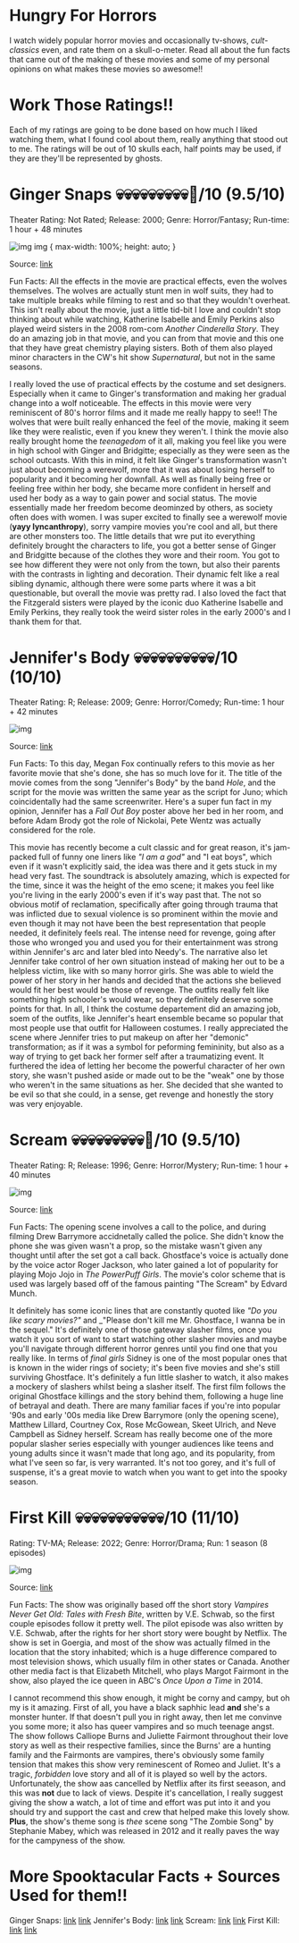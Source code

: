 # Hungry For Horrors
I watch widely popular horror movies and occasionally tv-shows, _cult-classics_ even, and rate them on a skull-o-meter. Read all about the fun facts that came out of the making of these movies and some of my personal opinions on what makes these movies so awesome!!
# Work Those Ratings!!
Each of my ratings are going to be done based on how much I liked watching them, what I found cool about them, really anything that stood out to me. The ratings will be out of 10 skulls each, half points may be used, if they are they'll be represented by ghosts.
# Ginger Snaps 💀💀💀💀💀💀💀💀💀👻/10 (9.5/10)
Theater Rating: Not Rated; Release: 2000; Genre: Horror/Fantasy; Run-time: 1 hour + 48 minutes

<img>![img](https://m.media-amazon.com/images/M/MV5BMjY4OWNjYWQtODM2NC00MDk3LTgzMDgtM2QzZWFmYTNlNDk2XkEyXkFqcGdeQXVyMTQxNzMzNDI@._V1_.jpg)
img {
  max-width: 100%;
  height: auto;
}

Source: [link](https://www.imdb.com/title/tt0210070/)

Fun Facts: All the effects in the movie are practical effects, even the wolves themselves. The wolves are actually stunt men in wolf suits, they had to take multiple breaks while filming to rest and so that they wouldn't overheat. This isn't really about the movie, just a little tid-bit I love and couldn't stop thinking about while watching, Katherine Isabelle and Emily Perkins also played weird sisters in the 2008 rom-com _Another Cinderella Story_. They do an amazing job in that movie, and you can from that movie and this one that they have great chemistry playing sisters. Both of them also played minor characters in the CW's hit show _Supernatural_, but not in the same seasons.

I really loved the use of practical effects by the costume and set designers. Especially when it came to Ginger's transformation and making her gradual change into a wolf noticeable. The effects in this movie were very reminiscent of 80's horror films and it made me really happy to see!! The wolves that were built really enhanced the feel of the movie, making it seem like they were realistic, even if you knew they weren't. I think the movie also really brought home the *teenagedom* of it all, making you feel like you were in high school with Ginger and Bridgitte; especially as they were seen as the school outcasts. With this in mind, it felt like Ginger's transformation wasn't just about becoming a werewolf, more that it was about losing herself to popularity and it becoming her downfall. As well as finally being free or feeling free within her body, she became more confident in herself and used her body as a way to gain power and social status. The movie essentially made her freedom become deominzed by others, as society often does with women. I was super excited to finally see a werewolf movie (**yayy lyncanthropy**), sorry vampire movies you're cool and all, but there are other monsters too. The little details that wre put ito everything definitely brought the characters to life, you got a better sense of Ginger and Bridgitte because of the clothes they wore and their room. You got to see how different they were not only from the town, but also their parents with the contrasts in lighting and decoration. Their dynamic felt like a real sibling dynamic, although there were some parts where it was a bit questionable, but overall the movie was pretty rad. I also loved the fact that the Fitzgerald sisters were played by the iconic duo Katherine Isabelle and Emily Perkins, they really took the weird sister roles in the early 2000's and I thank them for that. 

# Jennifer's Body 💀💀💀💀💀💀💀💀💀💀/10 (10/10)
Theater Rating: R; Release: 2009; Genre: Horror/Comedy; Run-time: 1 hour + 42 minutes

<img>![img](https://m.media-amazon.com/images/M/MV5BMTMxNzYwMjc1Ml5BMl5BanBnXkFtZTcwNDI3MDE3Mg@@._V1_FMjpg_UX1000_.jpg)

Source: [link](https://www.imdb.com/title/tt1131734/)

Fun Facts: To this day, Megan Fox continually refers to this movie as her favorite movie that she's done, she has so much love for it. The title of the movie comes from the song "Jennifer's Body" by the band _Hole_, and the script for the movie was written the same year as the script for Juno; which coincidentally had the same screenwriter. Here's a super fun fact in my opinion, Jennifer has a _Fall Out Boy_ poster above her bed in her room, and before Adam Brody got the role of Nickolai, Pete Wentz was actually considered for the role. 

This movie has recently become a cult classic and for great reason, it's jam-packed full of funny one liners like _"I am a god"_ and "I eat boys", which even if it wasn't explicitly said, the idea was there and it gets stuck in my head very fast. The soundtrack is absolutely amazing, which is expected for the time, since it was the height of the emo scene; it makes you feel like you're living in the early 2000's even if it's way past that. The not so obvious motif of reclamation, specifically after going through trauma that was inflicted due to sexual violence is so prominent within the movie and even though it may not have been the best representation that people needed, it definitely feels real. The intense need for revenge, going after those who wronged you and used you for their entertainment was strong within Jennifer's arc and later bled into Needy's. The narrative also let Jennifer take control of her own situation instead of making her out to be a helpless victim, like with so many horror girls. She was able to wield the power of her story in her hands and decided that the actions she believed would fit her best would be those of revenge. The outfits really felt like something high schooler's would wear, so they definitely deserve some points for that. In all, I think the costume departement did an amazing job, soem of the outfits, like Jennifer's heart ensemble became so popular that most people use that outfit for Halloween costumes. I really appreciated the scene where Jennifer tries to put makeup on after her "demonic" transformation; as if it was a symbol for peforming femininity, but also as a way of trying to get back her former self after a traumatizing event. It furthered the idea of letting her become the powerful character of her own story, she wasn't pushed aside or made out to be the "weak" one by those who weren't in the same situations as her. She decided that she wanted to be evil so that she could, in a sense, get revenge and honestly the story was very enjoyable.

# Scream 💀💀💀💀💀💀💀💀💀👻/10 (9.5/10)
Theater Rating: R; Release: 1996; Genre: Horror/Mystery; Run-time: 1 hour + 40 minutes

<img>![img](https://m.media-amazon.com/images/I/51KMfJ6F1RL._AC_SY580_.jpg)

Source: [link](https://www.amazon.com/Scream-Poster-Frameless-inch%EF%BC%8830cm-46cm%EF%BC%89-LT-071/dp/B086YRV9RX)

Fun Facts: The opening scene involves a call to the police, and during filming Drew Barrymore accidnetally called the police. She didn't know the phone she was given wasn't a prop, so the mistake wasn't given any thought until after the set got a call back. Ghostface's voice is actually done by the voice actor Roger Jackson, who later gained a lot of popularity for playing Mojo Jojo in _The PowerPuff Girls_. The movie's color scheme that is used was largely based off of the famous painting "The Scream" by Edvard Munch.

It definitely has some iconic lines that are constantly quoted like _"Do you like scary movies?"_ and _"Please don't kill me Mr. Ghostface, I wanna be in the sequel." It's definitely one of those gateway slasher films, once you watch it you sort of want to start watching other slasher movies and maybe you'll navigate through different horror genres until you find one that you really like. In terms of *final girls* Sidney is one of the most popular ones that is known in the wider rings of society; it's been five movies and she's still surviving Ghostface. It's definitely a fun little slasher to watch, it also makes a mockery of slashers whilst being a slasher itself. The first film follows the original Ghostface killings and the story behind them, following a huge line of betrayal and death. There are many familiar faces if you're into popular '90s and early '00s media like Drew Barrymore (only the opening scene), Matthew Lillard, Courtney Cox, Rose McGowean, Skeet Ulrich, and Neve Campbell as Sidney herself. Scream has really become one of the more popular slasher series especially with younger audiences like teens and young adults since it wasn't made that long ago, and its popularity, from what I've seen so far, is very warranted. It's not too gorey, and it's full of suspense, it's a great movie to watch when you want to get into the spooky season.

# First Kill 💀💀💀💀💀💀💀💀💀💀💀/10 (11/10)
Rating: TV-MA; Release: 2022; Genre: Horror/Drama; Run: 1 season (8 episodes)

<img>![img](https://pbs.twimg.com/media/FZNAkmpUsAE1Ry5.jpg:large)
 
Source: [link](https://whatsnewonnetflix.com/sweden/2411083/first-kill-2022)

Fun Facts: The show was originally based off the short story _Vampires Never Get Old: Tales with Fresh Bite_, written by V.E. Schwab, so the first couple episodes follow it pretty well. The pilot episode was also written by V.E. Schwab, after the rights for her short story were bought by Netflix. The show is set in Goergia, and most of the show was actually filmed in the location that the story inhabited; which is a huge difference compared to most television shows, which usually film in other states or Canada. Another other media fact is that Elizabeth Mitchell, who plays Margot Fairmont in the show, also played the ice queen in ABC's _Once Upon a Time_ in 2014.

I cannot recommend this show enough, it might be corny and campy, but oh my is it amazing. First of all, you have a black saphhic lead **and** she's a monster hunter. If that doesn't pull you in right away, then let me convinve you some more; it also has queer vampires and so much teenage angst. The show follows Calliope Burns and Juliette Fairmont throughout their love story as well as their respective families, since the Burns' are a hunting family and the Fairmonts are vampires, there's obviously some family tension that makes this show very reminescent of Romeo and Juliet. It's a tragic, *forbidden* love story and all of it is played so well by the actors. Unfortunately, the show aas cancelled by Netflix after its first seeason, and this was **not** due to lack of views. Despite it's cancellation, I really suggest giving the show a watch, a lot of time and effort was put into it and you should try and support the cast and crew that helped make this lovely show. **Plus**, the show's theme song is _thee_ scene song "The Zombie Song" by Stephanie Mabey, which was released in 2012 and it really paves the way for the campyness of the show.

# More Spooktacular Facts + Sources Used for them!!
Ginger Snaps: [link](https://screenrant.com/unknown-ginger-snaps-trivia-werewolf/) [link](https://www.imdb.com/title/tt0210070/trivia/)
Jennifer's Body: [link](https://www.imdb.com/title/tt1131734/trivia/) [link](https://www.mentalfloss.com/article/650184/jennifers-body-megan-fox-movie-facts)
Scream: [link](https://www.insider.com/scream-movies-cool-facts-you-may-not-know-2021-10#barrymore-accidentally-called-the-police-while-filming-6) [link](https://m.imdb.com/title/tt0117571/trivia/)
First Kill: [link](https://netflixlife.com/2022/06/10/facts-about-netflix-first-kill-may-not-know/) [link](https://www.seventeen.com/celebrity/movies-tv/a40013319/netflix-new-series-first-kill/)
